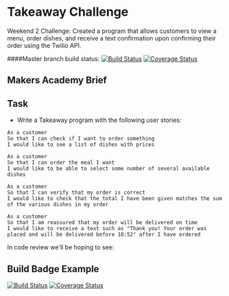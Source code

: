 Takeaway Challenge
==================

Weekend 2 Challenge: Created a program that allows customers to view a menu, order dishes, and receive a text confirmation upon confirming their order using the Twilio API.






####Master branch build status: 
[![Build Status](https://travis-ci.org/riyapabari/takeaway-challenge.svg?branch=master)](https://travis-ci.org/riyapabari/takeaway-challenge)
[![Coverage Status](https://coveralls.io/repos/riyapabari/takeaway-challenge/badge.png)](https://coveralls.io/r/riyapabari/takeaway-challenge)

Makers Academy Brief
-------

Task
-----

* Write a Takeaway program with the following user stories:

```
As a customer
So that I can check if I want to order something
I would like to see a list of dishes with prices

As a customer
So that I can order the meal I want
I would like to be able to select some number of several available dishes

As a customer
So that I can verify that my order is correct
I would like to check that the total I have been given matches the sum of the various dishes in my order

As a customer
So that I am reassured that my order will be delivered on time
I would like to receive a text such as "Thank you! Your order was placed and will be delivered before 18:52" after I have ordered
```


In code review we'll be hoping to see:


Build Badge Example
------------------

[![Build Status](https://travis-ci.org/makersacademy/takeaway-challenge.svg?branch=master)](https://travis-ci.org/makersacademy/takeaway-challenge)
[![Coverage Status](https://coveralls.io/repos/makersacademy/takeaway-challenge/badge.png)](https://coveralls.io/r/makersacademy/takeaway-challenge)
